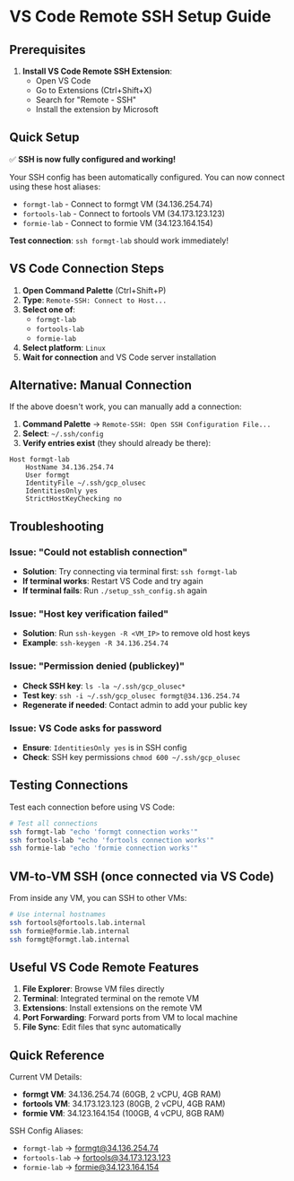 # VS Code Remote SSH Setup Guide

## Prerequisites

1. **Install VS Code Remote SSH Extension**:
   - Open VS Code
   - Go to Extensions (Ctrl+Shift+X)
   - Search for "Remote - SSH"
   - Install the extension by Microsoft

## Quick Setup

✅ **SSH is now fully configured and working!**

Your SSH config has been automatically configured. You can now connect using these host aliases:

- `formgt-lab` - Connect to formgt VM (34.136.254.74)
- `fortools-lab` - Connect to fortools VM (34.173.123.123)
- `formie-lab` - Connect to formie VM (34.123.164.154)

**Test connection**: `ssh formgt-lab` should work immediately!

## VS Code Connection Steps

1. **Open Command Palette** (Ctrl+Shift+P)
2. **Type**: `Remote-SSH: Connect to Host...`
3. **Select one of**:
   - `formgt-lab`
   - `fortools-lab`
   - `formie-lab`
4. **Select platform**: `Linux`
5. **Wait for connection** and VS Code server installation

## Alternative: Manual Connection

If the above doesn't work, you can manually add a connection:

1. **Command Palette** → `Remote-SSH: Open SSH Configuration File...`
2. **Select**: `~/.ssh/config`
3. **Verify entries exist** (they should already be there):

```ssh-config
Host formgt-lab
    HostName 34.136.254.74
    User formgt
    IdentityFile ~/.ssh/gcp_olusec
    IdentitiesOnly yes
    StrictHostKeyChecking no
```

## Troubleshooting

### Issue: "Could not establish connection"
- **Solution**: Try connecting via terminal first: `ssh formgt-lab`
- **If terminal works**: Restart VS Code and try again
- **If terminal fails**: Run `./setup_ssh_config.sh` again

### Issue: "Host key verification failed"
- **Solution**: Run `ssh-keygen -R <VM_IP>` to remove old host keys
- **Example**: `ssh-keygen -R 34.136.254.74`

### Issue: "Permission denied (publickey)"
- **Check SSH key**: `ls -la ~/.ssh/gcp_olusec*`
- **Test key**: `ssh -i ~/.ssh/gcp_olusec formgt@34.136.254.74`
- **Regenerate if needed**: Contact admin to add your public key

### Issue: VS Code asks for password
- **Ensure**: `IdentitiesOnly yes` is in SSH config
- **Check**: SSH key permissions `chmod 600 ~/.ssh/gcp_olusec`

## Testing Connections

Test each connection before using VS Code:

```bash
# Test all connections
ssh formgt-lab "echo 'formgt connection works'"
ssh fortools-lab "echo 'fortools connection works'"  
ssh formie-lab "echo 'formie connection works'"
```

## VM-to-VM SSH (once connected via VS Code)

From inside any VM, you can SSH to other VMs:

```bash
# Use internal hostnames
ssh fortools@fortools.lab.internal
ssh formie@formie.lab.internal
ssh formgt@formgt.lab.internal
```

## Useful VS Code Remote Features

1. **File Explorer**: Browse VM files directly
2. **Terminal**: Integrated terminal on the remote VM
3. **Extensions**: Install extensions on the remote VM
4. **Port Forwarding**: Forward ports from VM to local machine
5. **File Sync**: Edit files that sync automatically

## Quick Reference

Current VM Details:
- **formgt VM**: 34.136.254.74 (60GB, 2 vCPU, 4GB RAM)
- **fortools VM**: 34.173.123.123 (80GB, 2 vCPU, 4GB RAM)  
- **formie VM**: 34.123.164.154 (100GB, 4 vCPU, 8GB RAM)

SSH Config Aliases:
- `formgt-lab` → formgt@34.136.254.74
- `fortools-lab` → fortools@34.173.123.123
- `formie-lab` → formie@34.123.164.154
